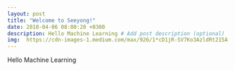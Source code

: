 ```yaml
---
layout: post
title: "Welcome to Seeyong!"
date: 2018-04-06 08:00:20 +0300
description: Hello Machine Learning # Add post description (optional)
img:  https://cdn-images-1.medium.com/max/926/1*cD1jR-SV7Ko3AzldRt215A.jpeg# Add image post (optional)
---
```

Hello Machine Learning
